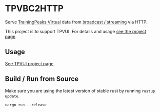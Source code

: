 # TPVBC2HTTP

Serve [TrainingPeaks Virtual](https://www.trainingpeaks.com/virtual/) data from [broadcast / streaming](https://help.trainingpeaks.com/hc/en-us/articles/31341004973453-TrainingPeaks-Virtual-Broadcast-Streaming-Mode) via HTTP. 

This project is to support TPVUI. For details and usage [see the project page](https://github.com/wendlers/tpvui).

## Usage

[See TPVUI project page](https://github.com/wendlers/tpvui).

## Build / Run from Source

Make sure you are using the latest version of stable rust by running `rustup update`.

`cargo run --release`